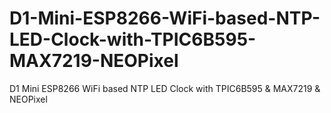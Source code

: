 # D1-Mini-ESP8266-WiFi-based-NTP-LED-Clock-with-TPIC6B595-MAX7219-NEOPixel
D1 Mini ESP8266 WiFi based NTP LED Clock with TPIC6B595 &amp; MAX7219 &amp; NEOPixel
